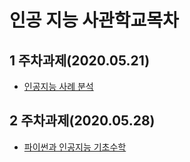 # 인공 지능 사관학교목차

## 1 주차과제(2020.05.21)
* [인공지능 사례 분석](https://github.com/phs3379/jinglinger/blob/master/test.ipynb)
## 2 주차과제(2020.05.28)
* [파이썬과 인공지능 기초수학](https://github.com/phs3379/jinglinger/blob/master/2%E1%84%8C%E1%85%AE%E1%84%8E%E1%85%A1%E1%84%80%E1%85%AA%E1%84%8C%E1%85%A6_ipynb)
